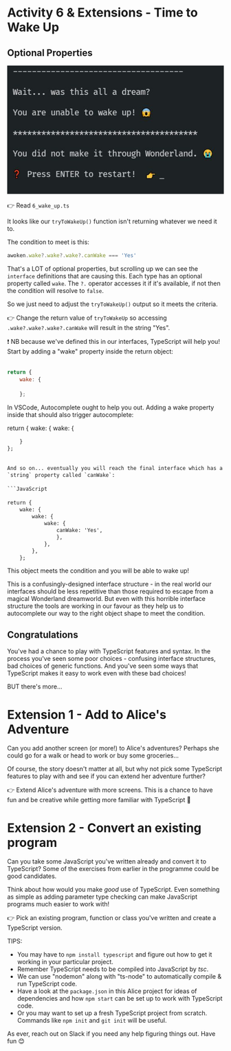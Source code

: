 # Activity 6 & Extensions - Time to Wake Up

## Optional Properties

![Wake Up](../images/wake.jpg)

👉 Read `6_wake_up.ts`

It looks like our `tryToWakeUp()` function isn't returning whatever we need it to.

The condition to meet is this:

```JavaScript
awoken.wake?.wake?.wake?.canWake === 'Yes'
```

That's a LOT of optional properties, but scrolling up we can see the `interface` definitions that are causing this. Each type has an optional property called `wake`. The `?.` operator accesses it if it's available, if not then the condition will resolve to `false`.

So we just need to adjust the `tryToWakeUp()` output so it meets the criteria.

👉 Change the return value of `tryToWakeUp` so accessing `.wake?.wake?.wake?.canWake` will result in the string "Yes".

❗ NB because we've defined this in our interfaces, TypeScript will help you! Start by adding a "wake" property inside the return object:

```JavaScript

return {
	wake: {

	};
```

In VSCode, Autocomplete ought to help you out. Adding a wake property inside that should also trigger autocomplete:

return {
wake: {
wake: {

    	}
    };

````

And so on... eventually you will reach the final interface which has a `string` property called `canWake`:

```JavaScript

return {
	wake: {
		wake: {
			wake: {
				canWake: 'Yes',
				},
			},
		},
	};
````

This object meets the condition and you will be able to wake up!

This is a confusingly-designed interface structure - in the real world our interfaces should be less repetitive than those required to escape from a magical Wonderland dreamworld. But even with this horrible interface structure the tools are working in our favour as they help us to autocomplete our way to the right object shape to meet the condition.

## Congratulations

You've had a chance to play with TypeScript features and syntax. In the process you've seen some poor choices - confusing interface structures, bad choices of generic functions. And you've seen some ways that TypeScript makes it easy to work even with these bad choices!

BUT there's more...

# Extension 1 - Add to Alice's Adventure

Can you add another screen (or more!) to Alice's adventures? Perhaps she could go for a walk or head to work or buy some groceries...

Of course, the story doesn't matter at all, but why not pick some TypeScript features to play with and see if you can extend her adventure further?

👉 Extend Alice's adventure with more screens. This is a chance to have fun and be creative while getting more familiar with TypeScript 🎨

# Extension 2 - Convert an existing program

Can you take some JavaScript you've written already and convert it to TypeScript? Some of the exercises from earlier in the programme could be good candidates.

Think about how would you make _good_ use of TypeScript. Even something as simple as adding parameter type checking can make JavaScript programs much easier to work with!

👉 Pick an existing program, function or class you've written and create a TypeScript version.

TIPS:

-   You may have to `npm install typescript` and figure out how to get it working in your particular project.
-   Remember TypeScript needs to be compiled into JavaScript by _tsc_.
-   We can use "nodemon" along with "ts-node" to automatically compile & run TypeScript code.
-   Have a look at the `package.json` in this Alice project for ideas of dependencies and how `npm start` can be set up to work with TypeScript code.
-   Or you may want to set up a fresh TypeScript project from scratch. Commands like `npm init` and `git init` will be useful.

As ever, reach out on Slack if you need any help figuring things out. Have fun 😊

